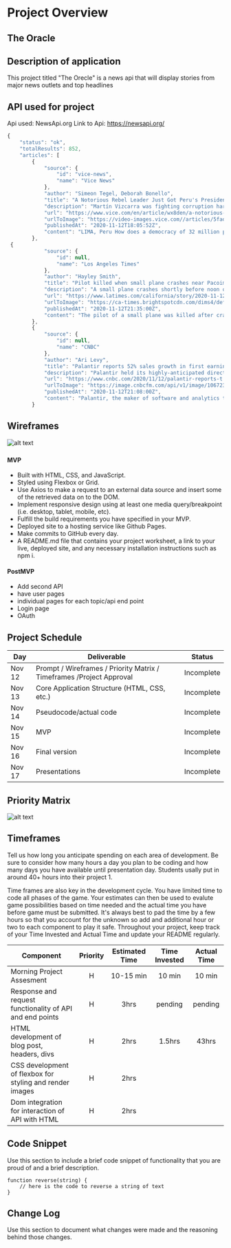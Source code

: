 # Project Overview

## The Oracle

## Description of application

This project titled "The Orecle" is a news api that will display stories from major news outlets and top headlines 

## API used for project
Api used: NewsApi.org
Link to Api: https://newsapi.org/

```javascript
{
    "status": "ok",
    "totalResults": 852,
    "articles": [
        {
            "source": {
                "id": "vice-news",
                "name": "Vice News"
            },
            "author": "Simeon Tegel, Deborah Bonello",
            "title": "A Notorious Rebel Leader Just Got Peru's President Impeached From Prison",
            "description": "Martín Vizcarra was fighting corruption hard. It got him fired.",
            "url": "https://www.vice.com/en/article/wx8den/a-notorious-rebel-leader-just-got-perus-president-impeached-from-prison",
            "urlToImage": "https://video-images.vice.com//articles/5fad73bd1e05c40095b15901/lede/1605202888238-gettyimages-51913152.jpeg?image-resize-opts=Y3JvcD0xeHc6MC43NjA2MjQ1OTc1NTMxMjN4aDtjZW50ZXIsY2VudGVyJnJlc2l6ZT0xMjAwOiomcmVzaXplPTEyMDA6Kg",
            "publishedAt": "2020-11-12T18:05:52Z",
            "content": "LIMA, Peru How does a democracy of 32 million people allow a rabble-rousing, former rebel leader to orchestrate, from his prison cell, the impeachment of a popular corruption-busting president?\r\nThat… [+6459 chars]"
        },
 {
            "source": {
                "id": null,
                "name": "Los Angeles Times"
            },
            "author": "Hayley Smith",
            "title": "Pilot killed when small plane crashes near Pacoima homes - Los Angeles Times",
            "description": "A small plane crashes shortly before noon on a suburban street near Whiteman Airport, according to the Los Angeles Fire Department. Pilot dead.",
            "url": "https://www.latimes.com/california/story/2020-11-12/small-plane-crashes-near-whiteman-airport-in-pacoima",
            "urlToImage": "https://ca-times.brightspotcdn.com/dims4/default/0fc3207/2147483647/strip/true/crop/1920x1008+0+36/resize/1200x630!/quality/90/?url=https%3A%2F%2Fcalifornia-times-brightspot.s3.amazonaws.com%2F6e%2F14%2Fc020b78d4b22b8574d7092842419%2Fla-me-planepacoima-crash.jpg",
            "publishedAt": "2020-11-12T21:35:00Z",
            "content": "The pilot of a small plane was killed after crashing onto a suburban street near Whiteman Airport in Pacoima on Thursday morning, officials said.\r\nVideo from KTLA-TV Channel 5 showed a fiery wreck in… [+1131 chars]"
        },
        {
            "source": {
                "id": null,
                "name": "CNBC"
            },
            "author": "Ari Levy",
            "title": "Palantir reports 52% sales growth in first earnings statement since public market debut - CNBC",
            "description": "Palantir held its highly-anticipated direct listing in September and is now trying to show investors it can expand its customer base.",
            "url": "https://www.cnbc.com/2020/11/12/palantir-reports-t.html",
            "urlToImage": "https://image.cnbcfm.com/api/v1/image/106723906-16014854632020-09-30t145935z_1098314869_rc229j9zgxcg_rtrmadp_0_palantir-ipo.jpeg?v=1601485495",
            "publishedAt": "2020-11-12T21:08:00Z",
            "content": "Palantir, the maker of software and analytics tools for the defense industry and large corporations, reported 52% revenue growth in its first earnings announcement since going public in September.\r\nT… [+2613 chars]"
        }	
```	

## Wireframes

![alt text](https://i.imgur.com/OAuQIfb.jpg)

### 
#### MVP 
- Built with HTML, CSS, and JavaScript.
- Styled using Flexbox or Grid.
- Use Axios to make a request to an external data source and insert some of the retrieved data on to the DOM.
- Implement responsive design using at least one media query/breakpoint (i.e. desktop, tablet, mobile, etc).
- Fulfill the build requirements you have specified in your MVP.
- Deployed site to a hosting service like Github Pages.
- Make commits to GitHub every day.
- A README.md file that contains your project worksheet, a link to your live, deployed site, and any necessary installation instructions such as npm i.

#### PostMVP  
- Add second API
- have user pages
- individual pages for each topic/api end point
- Login page
- OAuth

## Project Schedule

|  Day | Deliverable | Status
|---|---| ---|
|Nov 12| Prompt / Wireframes / Priority Matrix / Timeframes /Project Approval| Incomplete
|Nov 13| Core Application Structure (HTML, CSS, etc.) | Incomplete
|Nov 14| Pseudocode/actual code | Incomplete
|Nov 15| MVP| Incomplete
|Nov 16| Final version | Incomplete
|Nov 17| Presentations | Incomplete

## Priority Matrix

![alt text](https://i.imgur.com/CZwVxEC.png?1)

## Timeframes

Tell us how long you anticipate spending on each area of development. Be sure to consider how many hours a day you plan to be coding and how many days you have available until presentation day. Students usally put in around 40+ hours into their project 1.

Time frames are also key in the development cycle.  You have limited time to code all phases of the game.  Your estimates can then be used to evalute game possibilities based on time needed and the actual time you have before game must be submitted. It's always best to pad the time by a few hours so that you account for the unknown so add and additional hour or two to each component to play it safe. Throughout your project, keep track of your Time Invested and Actual Time and update your README regularly.

| Component | Priority | Estimated Time | Time Invested | Actual Time |
| --- | :---: |  :---: | :---: | :---: |
|Morning Project Assesment| H | 10-15 min| 10 min  | 10 min |
| Response and request functionality of API and end points | H | 3hrs| pending | pending | pending
| HTML development of blog post, headers, divs| H | 2hrs| 1.5hrs | 43hrs |
| CSS development of flexbox for styling and render images| H | 2hrs
|Dom integration for interaction of API with HTML| H | 2hrs

## Code Snippet

Use this section to include a brief code snippet of functionality that you are proud of and a brief description.  

```
function reverse(string) {
	// here is the code to reverse a string of text
}
```

## Change Log
 Use this section to document what changes were made and the reasoning behind those changes.  
